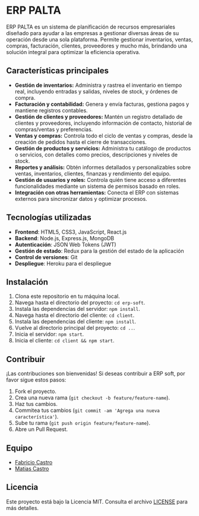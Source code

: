 # ERP PALTA

ERP PALTA es un sistema de planificación de recursos empresariales diseñado para ayudar a las empresas a gestionar diversas áreas de su operación desde una sola plataforma. Permite gestionar inventarios, ventas, compras, facturación, clientes, proveedores y mucho más, brindando una solución integral para optimizar la eficiencia operativa.

## Características principales

- **Gestión de inventarios:** Administra y rastrea el inventario en tiempo real, incluyendo entradas y salidas, niveles de stock, y órdenes de compra.
- **Facturación y contabilidad:** Genera y envía facturas, gestiona pagos y mantiene registros contables.
- **Gestión de clientes y proveedores:** Mantén un registro detallado de clientes y proveedores, incluyendo información de contacto, historial de compras/ventas y preferencias.
- **Ventas y compras:** Controla todo el ciclo de ventas y compras, desde la creación de pedidos hasta el cierre de transacciones.
- **Gestión de productos y servicios:** Administra tu catálogo de productos o servicios, con detalles como precios, descripciones y niveles de stock.
- **Reportes y análisis:** Obtén informes detallados y personalizables sobre ventas, inventarios, clientes, finanzas y rendimiento del equipo.
- **Gestión de usuarios y roles:** Controla quién tiene acceso a diferentes funcionalidades mediante un sistema de permisos basado en roles.
- **Integración con otras herramientas:** Conecta el ERP con sistemas externos para sincronizar datos y optimizar procesos.

## Tecnologías utilizadas

- **Frontend**: HTML5, CSS3, JavaScript, React.js
- **Backend**: Node.js, Express.js, MongoDB
- **Autenticación**: JSON Web Tokens (JWT)
- **Gestión de estado**: Redux para la gestión del estado de la aplicación
- **Control de versiones**: Git
- **Despliegue**: Heroku para el despliegue

## Instalación

1. Clona este repositorio en tu máquina local.
2. Navega hasta el directorio del proyecto: `cd erp-soft`.
3. Instala las dependencias del servidor: `npm install`.
4. Navega hasta el directorio del cliente: `cd client`.
5. Instala las dependencias del cliente: `npm install`.
6. Vuelve al directorio principal del proyecto: `cd ..`.
7. Inicia el servidor: `npm start`.
8. Inicia el cliente: `cd client && npm start`.

## Contribuir

¡Las contribuciones son bienvenidas! Si deseas contribuir a ERP soft, por favor sigue estos pasos:

1. Fork el proyecto.
2. Crea una nueva rama (`git checkout -b feature/feature-name`).
3. Haz tus cambios.
4. Commitea tus cambios (`git commit -am 'Agrega una nueva característica'`).
5. Sube tu rama (`git push origin feature/feature-name`).
6. Abre un Pull Request.

## Equipo

- [Fabricio Castro](https://www.linkedin.com/in/fabricio-castrodev/)
- [Matias Castro](https://www.linkedin.com/in/matiascastroit/)

## Licencia

Este proyecto está bajo la Licencia MIT. Consulta el archivo [LICENSE](LICENSE) para más detalles.

